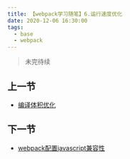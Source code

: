 ```yaml
---
title: 【webpack学习随笔】6.运行速度优化
date: 2020-12-06 16:30:00
tags:
  - base
  - webpack
---
```

> 未完待续

## 上一节
- [编译体积优化](/2020/12/06/webpack_7/)

## 下一节
- [webpack配置javascript兼容性](/2020/12/06/webpack_9/)